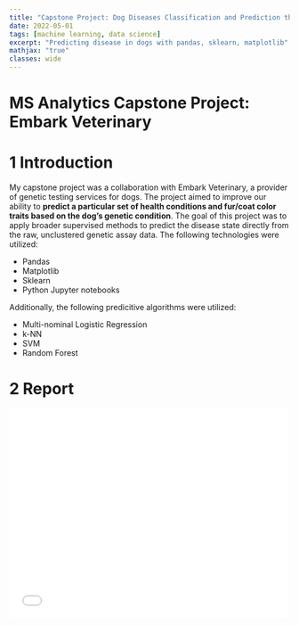 ```yaml
---
title: "Capstone Project: Dog Diseases Classification and Prediction though Genetic Composition"
date: 2022-05-01
tags: [machine learning, data science]
excerpt: "Predicting disease in dogs with pandas, sklearn, matplotlib"
mathjax: "true"
classes: wide
---
```


# MS Analytics Capstone Project: Embark Veterinary

# 1 Introduction

My capstone project was a collaboration with Embark Veterinary, a provider of genetic testing services for dogs. The project aimed to improve our ability to **predict a particular set of health conditions and fur/coat color traits based on the dog’s genetic condition**. The goal of this project was to apply broader supervised methods to predict the disease state directly from the raw, unclustered genetic assay data. The following technologies were utilized:

- Pandas
- Matplotlib
- Sklearn 
- Python Jupyter notebooks

Additionally, the following predicitive algorithms were utilized:

- Multi-nominal Logistic Regression
- k-NN
- SVM
- Random Forest

# 2 Report

<embed src="{{ site.url }}{{ site.baseurl }}/images/embark/Embark_Team_2_Final_Report.pdf" width="500" height="375" type="application/pdf">
